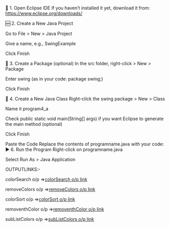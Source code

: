 🔧 1. Open Eclipse IDE If you haven’t installed it yet, download it from: https://www.eclipse.org/downloads/

🆕 2. Create a New Java Project

Go to File > New > Java Project

Give a name, e.g., SwingExample

Click Finish

📁 3. Create a Package (optional) In the src folder, right-click > New > Package

Enter swing (as in your code: package swing;)

Click Finish

📄 4. Create a New Java Class Right-click the swing package > New > Class

Name it program4_a

Check public static void main(String[] args) if you want Eclipse to generate the main method (optional)

Click Finish

Paste the Code Replace the contents of programname.java with your code:
▶️ 6. Run the Program Right-click on programname.java

Select Run As > Java Application

OUTPUTLINKS:-


colorSearch o/p =>[colorSearch o/p link](https://github.com/ITpavitra/ADJ_Pavitra-/blob/main/ArrayListPrograms/Screenshot%202025-05-19%20221314.png)


removeColors o/p =>[removeColors o/p link](https://github.com/ITpavitra/ADJ_Pavitra-/blob/main/ArrayListPrograms/Screenshot%202025-05-19%20221701.png)


colorSort o/p =>[colorSort o/p link](https://github.com/ITpavitra/ADJ_Pavitra-/blob/main/ArrayListPrograms/Screenshot%202025-05-19%20221930.png)


removenthColor o/p =>[removenthColor o/p link](https://github.com/ITpavitra/ADJ_Pavitra-/blob/main/ArrayListPrograms/Screenshot%202025-05-19%20222445.png)


subListColors o/p =>[subListColors o/p link](https://github.com/ITpavitra/ADJ_Pavitra-/blob/main/ArrayListPrograms/Screenshot%202025-05-19%20222502.png)
